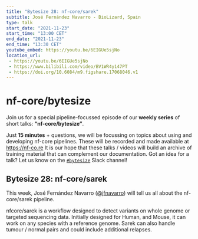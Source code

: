 ```yaml
---
title: "Bytesize 28: nf-core/sarek"
subtitle: José Fernández Navarro - BioLizard, Spain
type: talk
start_date: "2021-11-23"
start_time: "13:00 CET"
end_date: "2021-11-23"
end_time: "13:30 CET"
youtube_embed: https://youtu.be/6EIGUe5sjNo
location_url:
 - https://youtu.be/6EIGUe5sjNo
 - https://www.bilibili.com/video/BV1WR4y147PT
 - https://doi.org/10.6084/m9.figshare.17068046.v1
---
```


# nf-core/bytesize

Join us for a special pipeline-focussed episode of our **weekly series** of short talks: **“nf-core/bytesize”**.

Just **15 minutes** + questions, we will be focussing on topics about using and developing nf-core pipelines.
These will be recorded and made available at <https://nf-co.re>
It is our hope that these talks / videos will build an archive of training material that can complement our documentation. Got an idea for a talk? Let us know on the [`#bytesize`](https://nfcore.slack.com/channels/bytesize) Slack channel!

## Bytesize 28: nf-core/sarek

This week, José Fernández Navarro ([@jfnavarro](https://github.com/jfnavarro)) will tell us all about the nf-core/sarek pipeline.

nfcore/sarek is a workflow designed to detect variants on whole genome or targeted sequencing data. Initially designed for Human, and Mouse, it can work on any species with a reference genome. Sarek can also handle tumour / normal pairs and could include additional relapses.
